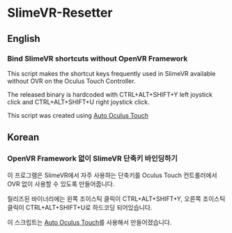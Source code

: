# SlimeVR-Resetter

## English

### Bind SlimeVR shortcuts without OpenVR Framework

This script makes the shortcut keys frequently used in SlimeVR available without OVR on the Oculus Touch Controller.

The released binary is hardcoded with CTRL+ALT+SHIFT+Y left joystick click and CTRL+ALT+SHIFT+U right joystick click.

This script was created using [Auto Oculus Touch](https://github.com/rajetic/auto_oculus_touch)

## Korean
### OpenVR Framework 없이 SlimeVR 단축키 바인딩하기

이 프로그램은 SlimeVR에서 자주 사용하는 단축키를 Oculus Touch 컨트롤러에서 OVR 없이 사용할 수 있도록 만들어줍니다.

릴리즈된 바이너리에는 왼쪽 조이스틱 클릭이 CTRL+ALT+SHIFT+Y, 오른쪽 조이스틱 클릭이 CTRL+ALT+SHIFT+U로 하드코딩 되어있습니다.

이 스크립트는 [Auto Oculus Touch](https://github.com/rajetic/auto_oculus_touch)를 사용해서 만들어졌습니다.
